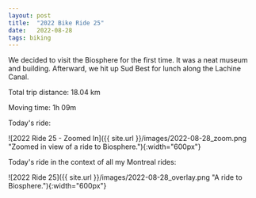 ```yaml
---
layout: post
title:  "2022 Bike Ride 25"
date:   2022-08-28
tags: biking
---
```


We decided to visit the Biosphere for the first time. It was a neat museum and building. Afterward, we hit up Sud Best for lunch along the Lachine Canal.

Total trip distance: 18.04 km

Moving time: 1h 09m

Today's ride:

![2022 Ride 25 - Zoomed In]({{ site.url }}/images/2022-08-28_zoom.png "Zoomed in view of a ride to Biosphere."){:width="600px"}

Today's ride in the context of all my Montreal rides:

![2022 Ride 25]({{ site.url }}/images/2022-08-28_overlay.png "A ride to Biosphere."){:width="600px"}
